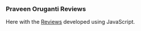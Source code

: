 ### Praveen Oruganti Reviews

Here with the [Reviews](https://praveenoruganti.github.io/praveenoruganti-vanilla-js/0_Projects/praveenoruganti-reviews) developed using JavaScript.